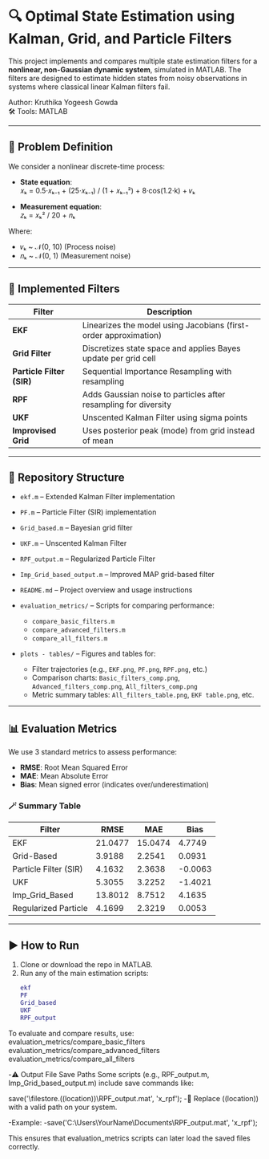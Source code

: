 # 🔍 Optimal State Estimation using Kalman, Grid, and Particle Filters

This project implements and compares multiple state estimation filters for a **nonlinear, non-Gaussian dynamic system**, simulated in MATLAB. The filters are designed to estimate hidden states from noisy observations in systems where classical linear Kalman filters fail.

Author: Kruthika Yogeesh Gowda  
🛠️ Tools: MATLAB

---

## 🧠 Problem Definition

We consider a nonlinear discrete-time process:

- **State equation**:  
  𝑥ₖ = 0.5·𝑥ₖ₋₁ + (25·𝑥ₖ₋₁) / (1 + 𝑥ₖ₋₁²) + 8·cos(1.2·k) + 𝑣ₖ

- **Measurement equation**:  
  𝑧ₖ = 𝑥ₖ² / 20 + 𝑛ₖ

Where:
- 𝑣ₖ ~ 𝒩(0, 10) (Process noise)
- 𝑛ₖ ~ 𝒩(0, 1) (Measurement noise)

---

## 🧠 Implemented Filters

| Filter      | Description |
|-------------|-------------|
| **EKF**     | Linearizes the model using Jacobians (first-order approximation) |
| **Grid Filter** | Discretizes state space and applies Bayes update per grid cell |
| **Particle Filter (SIR)** | Sequential Importance Resampling with resampling |
| **RPF**     | Adds Gaussian noise to particles after resampling for diversity |
| **UKF**     | Unscented Kalman Filter using sigma points |
| **Improvised Grid** | Uses posterior peak (mode) from grid instead of mean |

---

## 📁 Repository Structure

- `ekf.m` – Extended Kalman Filter implementation  
- `PF.m` – Particle Filter (SIR) implementation  
- `Grid_based.m` – Bayesian grid filter  
- `UKF.m` – Unscented Kalman Filter  
- `RPF_output.m` – Regularized Particle Filter  
- `Imp_Grid_based_output.m` – Improved MAP grid-based filter  
- `README.md` – Project overview and usage instructions

- `evaluation_metrics/` – Scripts for comparing performance:
  - `compare_basic_filters.m`  
  - `compare_advanced_filters.m`  
  - `compare_all_filters.m`  

- `plots - tables/` – Figures and tables for:
  - Filter trajectories (e.g., `EKF.png`, `PF.png`, `RPF.png`, etc.)  
  - Comparison charts: `Basic_filters_comp.png`, `Advanced_filters_comp.png`, `All_filters_comp.png`  
  - Metric summary tables: `All_filters_table.png`, `EKF table.png`, etc.

---

## 📊 Evaluation Metrics

We use 3 standard metrics to assess performance:

- **RMSE**: Root Mean Squared Error  
- **MAE**: Mean Absolute Error  
- **Bias**: Mean signed error (indicates over/underestimation)

### 🪄 Summary Table

| Filter                   | RMSE    | MAE    | Bias    |
|--------------------------|---------|--------|---------|
| EKF                      | 21.0477 | 15.0474 | 4.7749  |
| Grid-Based               |  3.9188 |  2.2541 | 0.0931  |
| Particle Filter (SIR)    |  4.1632 |  2.3638 | -0.0063 |
| UKF                      |  5.3055 |  3.2252 | -1.4021 |
| Imp_Grid_Based           | 13.8012 |  8.7512 | 4.1635  |
| Regularized Particle     |  4.1699 |  2.3219 | 0.0053  |


---


## ▶️ How to Run

1. Clone or download the repo in MATLAB.
2. Run any of the main estimation scripts:
   ```matlab
   ekf
   PF
   Grid_based
   UKF
   RPF_output
To evaluate and compare results, use:
evaluation_metrics/compare_basic_filters
evaluation_metrics/compare_advanced_filters
evaluation_metrics/compare_all_filters

-⚠️ Output File Save Paths
Some scripts (e.g., RPF_output.m, Imp_Grid_based_output.m) include save commands like:

save('\\filestore.((location))\\RPF_output.mat', 'x_rpf');
-🔁 Replace ((location)) with a valid path on your system.

-Example:
-save('C:\\Users\\YourName\\Documents\\RPF_output.mat', 'x_rpf');

This ensures that evaluation_metrics scripts can later load the saved files correctly.

